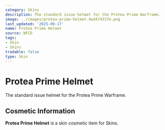 ```yaml
---
category: Skins
description: The standard issue helmet for the Protea Prime Warframe.
image: ../images/protea-prime-helmet-4ad474337e.png
last_updated: '2025-09-17'
name: Protea Prime Helmet
source: WFCD
tags:
- Skin
- Skins
tradable: false
type: Skin
---
```


# Protea Prime Helmet

The standard issue helmet for the Protea Prime Warframe.

## Cosmetic Information

**Protea Prime Helmet** is a skin cosmetic item for Skins.

